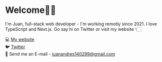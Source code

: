 # Welcome👋🏼

I'm Juan, full-stack web developer - I'm working remotly since 2021. I love TypeScript and Next.js. Go say hi on Twitter or visit my website 👇🏻

💻 [My website](https://juanalvarez.vercel.com)   
🐦 [Twitter](https://twitter.com/Juanzenweb)  
📧 Send me an E-mail - juanandres140299@gmail.com
